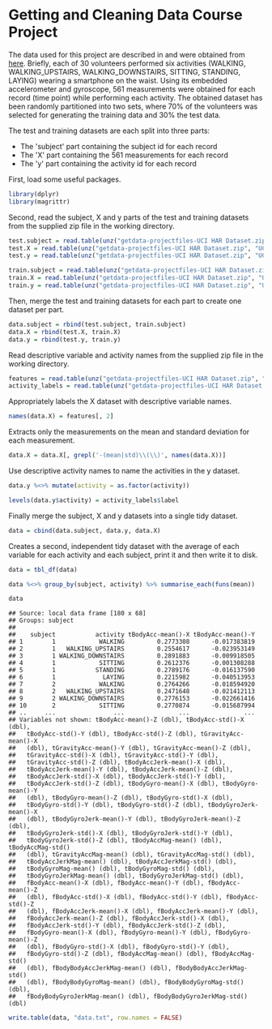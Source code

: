# Getting and Cleaning Data Course Project

The data used for this project are described in and were obtained from [here](http://archive.ics.uci.edu/ml/datasets/Human+Activity+Recognition+Using+Smartphones). Briefly, each of 30 volunteers performed six activities (WALKING, WALKING_UPSTAIRS, WALKING_DOWNSTAIRS, SITTING, STANDING, LAYING) wearing a smartphone on the waist. Using its embedded accelerometer and gyroscope, 561 measurements were obtained for each record (time point) while performing each activity. The obtained dataset has been randomly partitioned into two sets, where 70% of the volunteers was selected for generating the training data and 30% the test data.

The test and training datasets are each split into three parts:

- The 'subject' part containing the subject id for each record
- The 'X' part containing the 561 measurements for each record
- The 'y' part containing the activity id for each record

First, load some useful packages.


```r
library(dplyr)
library(magrittr)
```

Second, read the subject, X and y parts of the test and training datasets from the supplied zip file in the working directory.


```r
test.subject = read.table(unz("getdata-projectfiles-UCI HAR Dataset.zip", "UCI HAR Dataset/test/subject_test.txt"), col.names = c('subject'))
test.X = read.table(unz("getdata-projectfiles-UCI HAR Dataset.zip", "UCI HAR Dataset/test/X_test.txt"))
test.y = read.table(unz("getdata-projectfiles-UCI HAR Dataset.zip", "UCI HAR Dataset/test/y_test.txt"), col.names = c('activity'))

train.subject = read.table(unz("getdata-projectfiles-UCI HAR Dataset.zip", "UCI HAR Dataset/train/subject_train.txt"), col.names = c('subject'))
train.X = read.table(unz("getdata-projectfiles-UCI HAR Dataset.zip", "UCI HAR Dataset/train/X_train.txt"))
train.y = read.table(unz("getdata-projectfiles-UCI HAR Dataset.zip", "UCI HAR Dataset/train/y_train.txt"), col.names = c('activity'))
```

Then, merge the test and training datasets for each part to create one dataset per part.


```r
data.subject = rbind(test.subject, train.subject)
data.X = rbind(test.X, train.X)
data.y = rbind(test.y, train.y)
```

Read descriptive variable and activity names from the supplied zip file in the working directory.


```r
features = read.table(unz("getdata-projectfiles-UCI HAR Dataset.zip", "UCI HAR Dataset/features.txt"))
activity_labels = read.table(unz("getdata-projectfiles-UCI HAR Dataset.zip", "UCI HAR Dataset/activity_labels.txt"), col.names = c('activity', 'label'))
```

Appropriately labels the X dataset with descriptive variable names.


```r
names(data.X) = features[, 2]
```

Extracts only the measurements on the mean and standard deviation for each measurement.


```r
data.X = data.X[, grepl('-(mean|std)\\(\\)', names(data.X))]
```

Use descriptive activity names to name the activities in the y dataset.


```r
data.y %<>% mutate(activity = as.factor(activity))

levels(data.y$activity) = activity_labels$label
```

Finally merge the subject, X and y datasets into a single tidy dataset.


```r
data = cbind(data.subject, data.y, data.X)
```

Creates a second, independent tidy dataset with the average of each variable for each activity and each subject, print it and then write it to disk.


```r
data = tbl_df(data)

data %<>% group_by(subject, activity) %>% summarise_each(funs(mean))

data
```

```
## Source: local data frame [180 x 68]
## Groups: subject
## 
##    subject           activity tBodyAcc-mean()-X tBodyAcc-mean()-Y
## 1        1            WALKING         0.2773308      -0.017383819
## 2        1   WALKING_UPSTAIRS         0.2554617      -0.023953149
## 3        1 WALKING_DOWNSTAIRS         0.2891883      -0.009918505
## 4        1            SITTING         0.2612376      -0.001308288
## 5        1           STANDING         0.2789176      -0.016137590
## 6        1             LAYING         0.2215982      -0.040513953
## 7        2            WALKING         0.2764266      -0.018594920
## 8        2   WALKING_UPSTAIRS         0.2471648      -0.021412113
## 9        2 WALKING_DOWNSTAIRS         0.2776153      -0.022661416
## 10       2            SITTING         0.2770874      -0.015687994
## ..     ...                ...               ...               ...
## Variables not shown: tBodyAcc-mean()-Z (dbl), tBodyAcc-std()-X (dbl),
##   tBodyAcc-std()-Y (dbl), tBodyAcc-std()-Z (dbl), tGravityAcc-mean()-X
##   (dbl), tGravityAcc-mean()-Y (dbl), tGravityAcc-mean()-Z (dbl),
##   tGravityAcc-std()-X (dbl), tGravityAcc-std()-Y (dbl),
##   tGravityAcc-std()-Z (dbl), tBodyAccJerk-mean()-X (dbl),
##   tBodyAccJerk-mean()-Y (dbl), tBodyAccJerk-mean()-Z (dbl),
##   tBodyAccJerk-std()-X (dbl), tBodyAccJerk-std()-Y (dbl),
##   tBodyAccJerk-std()-Z (dbl), tBodyGyro-mean()-X (dbl), tBodyGyro-mean()-Y
##   (dbl), tBodyGyro-mean()-Z (dbl), tBodyGyro-std()-X (dbl),
##   tBodyGyro-std()-Y (dbl), tBodyGyro-std()-Z (dbl), tBodyGyroJerk-mean()-X
##   (dbl), tBodyGyroJerk-mean()-Y (dbl), tBodyGyroJerk-mean()-Z (dbl),
##   tBodyGyroJerk-std()-X (dbl), tBodyGyroJerk-std()-Y (dbl),
##   tBodyGyroJerk-std()-Z (dbl), tBodyAccMag-mean() (dbl), tBodyAccMag-std()
##   (dbl), tGravityAccMag-mean() (dbl), tGravityAccMag-std() (dbl),
##   tBodyAccJerkMag-mean() (dbl), tBodyAccJerkMag-std() (dbl),
##   tBodyGyroMag-mean() (dbl), tBodyGyroMag-std() (dbl),
##   tBodyGyroJerkMag-mean() (dbl), tBodyGyroJerkMag-std() (dbl),
##   fBodyAcc-mean()-X (dbl), fBodyAcc-mean()-Y (dbl), fBodyAcc-mean()-Z
##   (dbl), fBodyAcc-std()-X (dbl), fBodyAcc-std()-Y (dbl), fBodyAcc-std()-Z
##   (dbl), fBodyAccJerk-mean()-X (dbl), fBodyAccJerk-mean()-Y (dbl),
##   fBodyAccJerk-mean()-Z (dbl), fBodyAccJerk-std()-X (dbl),
##   fBodyAccJerk-std()-Y (dbl), fBodyAccJerk-std()-Z (dbl),
##   fBodyGyro-mean()-X (dbl), fBodyGyro-mean()-Y (dbl), fBodyGyro-mean()-Z
##   (dbl), fBodyGyro-std()-X (dbl), fBodyGyro-std()-Y (dbl),
##   fBodyGyro-std()-Z (dbl), fBodyAccMag-mean() (dbl), fBodyAccMag-std()
##   (dbl), fBodyBodyAccJerkMag-mean() (dbl), fBodyBodyAccJerkMag-std()
##   (dbl), fBodyBodyGyroMag-mean() (dbl), fBodyBodyGyroMag-std() (dbl),
##   fBodyBodyGyroJerkMag-mean() (dbl), fBodyBodyGyroJerkMag-std() (dbl)
```

```r
write.table(data, "data.txt", row.names = FALSE)
```

